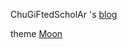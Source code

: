 ChuGiFtedScholAr 's [blog](https://chugiftedscholar.github.io/)

theme [Moon](https://github.com/TaylanTatli/Moon)


